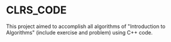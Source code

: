 # CLRS_CODE
This project aimed to accomplish all algorithms of "Introduction to Algorithms" (include exercise and problem) using C++ code.
